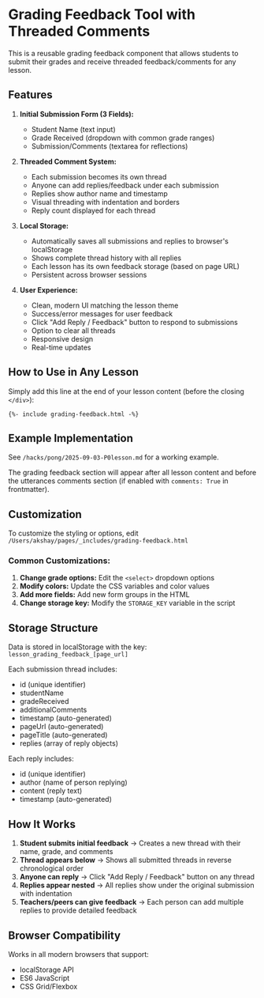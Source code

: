 # Grading Feedback Tool with Threaded Comments

This is a reusable grading feedback component that allows students to submit their grades and receive threaded feedback/comments for any lesson.

## Features

1. **Initial Submission Form (3 Fields):**
   - Student Name (text input)
   - Grade Received (dropdown with common grade ranges)
   - Submission/Comments (textarea for reflections)

2. **Threaded Comment System:**
   - Each submission becomes its own thread
   - Anyone can add replies/feedback under each submission
   - Replies show author name and timestamp
   - Visual threading with indentation and borders
   - Reply count displayed for each thread

3. **Local Storage:**
   - Automatically saves all submissions and replies to browser's localStorage
   - Shows complete thread history with all replies
   - Each lesson has its own feedback storage (based on page URL)
   - Persistent across browser sessions

4. **User Experience:**
   - Clean, modern UI matching the lesson theme
   - Success/error messages for user feedback
   - Click "Add Reply / Feedback" button to respond to submissions
   - Option to clear all threads
   - Responsive design
   - Real-time updates

## How to Use in Any Lesson

Simply add this line at the end of your lesson content (before the closing `</div>`):

```liquid
{%- include grading-feedback.html -%}
```

## Example Implementation

See `/hacks/pong/2025-09-03-P0lesson.md` for a working example.

The grading feedback section will appear after all lesson content and before the utterances comments section (if enabled with `comments: True` in frontmatter).

## Customization

To customize the styling or options, edit `/Users/akshay/pages/_includes/grading-feedback.html`

### Common Customizations:

1. **Change grade options:** Edit the `<select>` dropdown options
2. **Modify colors:** Update the CSS variables and color values
3. **Add more fields:** Add new form groups in the HTML
4. **Change storage key:** Modify the `STORAGE_KEY` variable in the script

## Storage Structure

Data is stored in localStorage with the key: `lesson_grading_feedback_[page_url]`

Each submission thread includes:
- id (unique identifier)
- studentName
- gradeReceived
- additionalComments
- timestamp (auto-generated)
- pageUrl (auto-generated)
- pageTitle (auto-generated)
- replies (array of reply objects)

Each reply includes:
- id (unique identifier)
- author (name of person replying)
- content (reply text)
- timestamp (auto-generated)

## How It Works

1. **Student submits initial feedback** → Creates a new thread with their name, grade, and comments
2. **Thread appears below** → Shows all submitted threads in reverse chronological order
3. **Anyone can reply** → Click "Add Reply / Feedback" button on any thread
4. **Replies appear nested** → All replies show under the original submission with indentation
5. **Teachers/peers can give feedback** → Each person can add multiple replies to provide detailed feedback

## Browser Compatibility

Works in all modern browsers that support:
- localStorage API
- ES6 JavaScript
- CSS Grid/Flexbox


